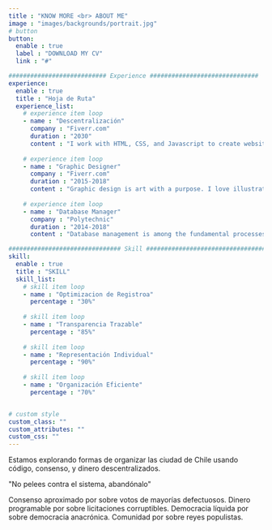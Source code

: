 ```yaml
---
title : "KNOW MORE <br> ABOUT ME"
image : "images/backgrounds/portrait.jpg"
# button
button:
  enable : true
  label : "DOWNLOAD MY CV"
  link : "#"

########################### Experience ##############################
experience:
  enable : true
  title : "Hoja de Ruta"
  experience_list:
    # experience item loop
    - name : "Descentralización"
      company : "Fiverr.com"
      duration : "2030"
      content : "I work with HTML, CSS, and Javascript to create websites and web applications like Personal, Business, Blog, E-comerches etc."
      
    # experience item loop
    - name : "Graphic Designer"
      company : "Fiverr.com"
      duration : "2015-2018"
      content : "Graphic design is art with a purpose. I love illustration, so logo desing is my favorite work. But i can do many things with graphics."
      
    # experience item loop
    - name : "Database Manager"
      company : "Polytechnic"
      duration : "2014-2018"
      content : "Database management is among the fundamental processes in the software field of computing. I know MS Access very well."

############################### Skill #################################
skill:
  enable : true
  title : "SKILL"
  skill_list:
    # skill item loop
    - name : "Optimizacion de Registroa"
      percentage : "30%"
      
    # skill item loop
    - name : "Transparencia Trazable"
      percentage : "85%"
      
    # skill item loop
    - name : "Representación Individual"
      percentage : "90%"
      
    # skill item loop
    - name : "Organización Eficiente"
      percentage : "70%"


# custom style
custom_class: "" 
custom_attributes: "" 
custom_css: ""
---
```


Estamos explorando formas de organizar las ciudad de Chile usando código, consenso, y dinero descentralizados.

"No pelees contra el sistema, abandónalo"

Consenso aproximado por sobre votos de mayorías defectuosos.
Dinero programable por sobre licitaciones corruptibles.
Democracia líquida por sobre democracia anacrónica.
Comunidad por sobre reyes populistas.